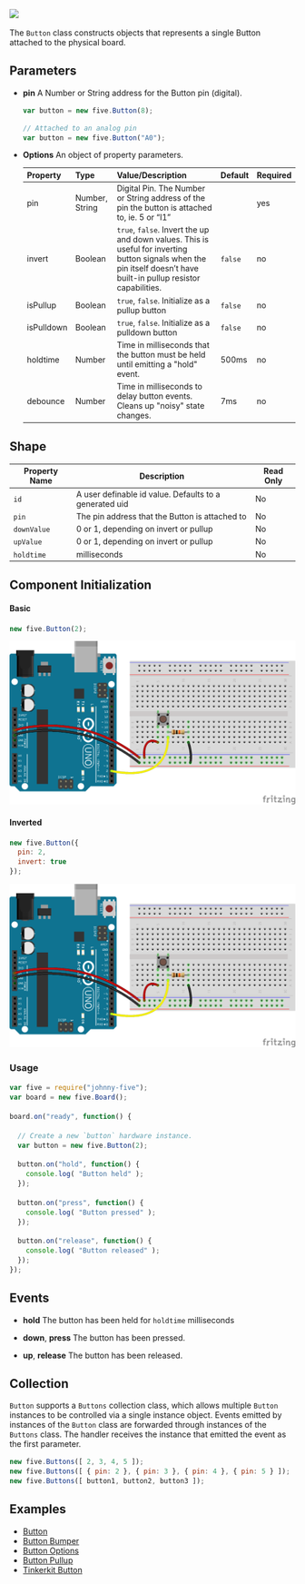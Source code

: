 ![](http://i.gyazo.com/64310ac819ea06fe771101c95dbf8e96.png)

The `Button` class constructs objects that represents a single Button attached to the physical board. 


## Parameters

- **pin** A Number or String address for the Button pin (digital).
  ```js
  var button = new five.Button(8);
  ```

  ```js
  // Attached to an analog pin
  var button = new five.Button("A0");
  ```

- **Options** An object of property parameters.
  <span class="abbreviate-table">

  | Property | Type           | Value/Description                                                                                                                                        | Default | Required |
  |---------------|----------------|------------------------------------|----------------------------------------------------------------------------------------------------------------------------------------------------|----------|
  | pin           | Number, String | Digital Pin. The Number or String address of the pin the button is attached to, ie. 5 or “I1”                                                                   | | yes      |
  | invert        | Boolean        | `true`, `false`. Invert the up and down values. This is useful for inverting button signals when the pin itself doesn’t have built-in pullup resistor capabilities. | `false` | no       |
  | isPullup      | Boolean        | `true`, `false`. Initialize as a pullup button                                                                                                                      | `false` | no       |
  | isPulldown      | Boolean        | `true`, `false`. Initialize as a pulldown button                                                                                                                      | `false` | no       |
  | holdtime      | Number         | Time in milliseconds that the button must be held until emitting a "hold" event. | 500ms                                                    | no       |
  | debounce      | Number         | Time in milliseconds to delay button events. Cleans up "noisy" state changes. | 7ms                                                    | no       |
  </span>

## Shape

| Property Name | Description | Read Only |
|---------------| ----------- | ----------|
| `id` | A user definable id value. Defaults to a generated uid | No |
| `pin` | The pin address that the Button is attached to | No |
| `downValue` | 0 or 1, depending on invert or pullup | No |
| `upValue` | 0 or 1, depending on invert or pullup | No |
| `holdtime` | milliseconds | No |


## Component Initialization

#### Basic

```js
new five.Button(2);
```
![button breadboard](https://github.com/rwaldron/johnny-five/raw/master/docs/breadboard/button.png)

#### Inverted

```js
new five.Button({
  pin: 2, 
  invert: true
});
```
![button breadboard](https://github.com/rwaldron/johnny-five/raw/master/docs/breadboard/button.png)

### Usage
```js
var five = require("johnny-five");
var board = new five.Board();

board.on("ready", function() {

  // Create a new `button` hardware instance.
  var button = new five.Button(2);

  button.on("hold", function() {
    console.log( "Button held" );
  });

  button.on("press", function() {
    console.log( "Button pressed" );
  });

  button.on("release", function() {
    console.log( "Button released" );
  });
});
```


## Events

- **hold** The button has been held for `holdtime` milliseconds

- **down**, **press** The button has been pressed.

- **up**, **release** The button has been released.


## Collection

`Button` supports a `Buttons` collection class, which allows multiple `Button` instances to be controlled via a single instance object. Events emitted by instances of the `Button` class are forwarded through instances of the `Buttons` class. The handler receives the instance that emitted the event as the first parameter.

```js
new five.Buttons([ 2, 3, 4, 5 ]);
new five.Buttons([ { pin: 2 }, { pin: 3 }, { pin: 4 }, { pin: 5 } ]);
new five.Buttons([ button1, button2, button3 ]);
```


<!--remove-start-->

## Examples

- [Button](https://github.com/rwldrn/johnny-five/blob/master/docs/button.md)
- [Button Bumper](https://github.com/rwldrn/johnny-five/blob/master/docs/button-bumper.md)
- [Button Options](https://github.com/rwldrn/johnny-five/blob/master/docs/button-options.md)
- [Button Pullup](https://github.com/rwldrn/johnny-five/blob/master/docs/button-pullup.md)
- [Tinkerkit Button](https://github.com/rwldrn/johnny-five/blob/master/docs/tinkerkit-button.md)

<!--remove-end-->
